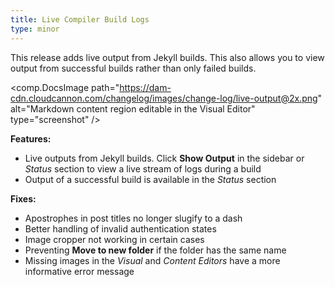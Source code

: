 ```yaml
---
title: Live Compiler Build Logs
type: minor
---
```



This release adds live output from Jekyll builds. This also allows you to view output from successful builds rather than only failed builds.

<comp.DocsImage path="https://dam-cdn.cloudcannon.com/changelog/images/change-log/live-output@2x.png" alt="Markdown content region editable in the Visual Editor" type="screenshot" />

**Features:**

* Live outputs from Jekyll builds. Click **Show Output** in the sidebar or *Status* section to view a live stream of logs during a build
* Output of a successful build is available in the *Status* section


**Fixes:**

* Apostrophes in post titles no longer slugify to a dash
* Better handling of invalid authentication states
* Image cropper not working in certain cases
* Preventing **Move to new folder** if the folder has the same name
* Missing images in the *Visual* and *Content Editors* have a more informative error message